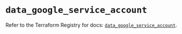 # `data_google_service_account`

Refer to the Terraform Registry for docs: [`data_google_service_account`](https://registry.terraform.io/providers/hashicorp/google/5.21.0/docs/data-sources/service_account).
